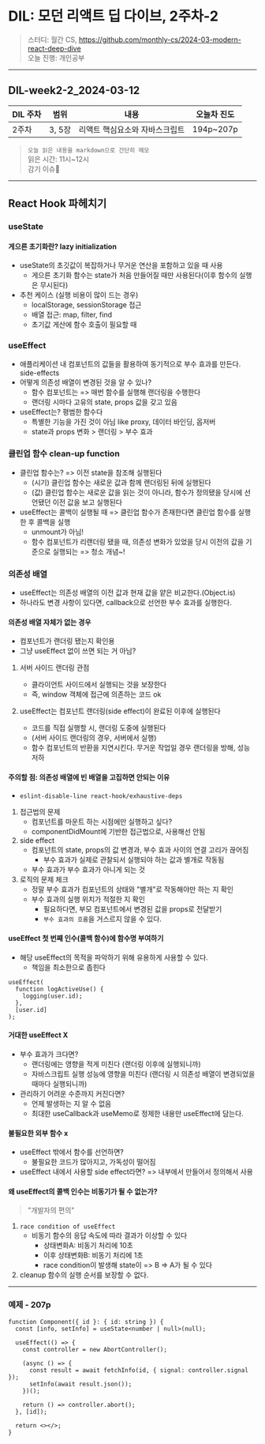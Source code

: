 # DIL: 모던 리액트 딥 다이브, 2주차-2

> 스터디: 월간 CS, https://github.com/monthly-cs/2024-03-modern-react-deep-dive  
> 오늘 진행: 개인공부

---

## DIL-week2-2_2024-03-12

| DIL 주차 | 범위   | 내용                           | 오늘차 진도 |
| -------- | ------ | ------------------------------ | ----------- |
| 2주차    | 3, 5장 | 리액트 핵심요소와 자바스크립트 | 194p~207p   |

> `오늘 읽은 내용을 markdown으로 간단히 메모`  
> 읽은 시간: 11시~12시  
> 감기 이슈🤕

---

## React Hook 파헤치기

### useState

#### 게으른 초기화란? lazy initialization

- useState의 초깃값이 복잡하거나 무거운 연산을 포함하고 있을 때 사용
  - 게으른 초기화 함수는 state가 처음 만들어질 때만 사용된다(이후 함수의 실행은 무시된다)
- 추천 케이스 (실행 비용이 많이 드는 경우)
  - localStorage, sessionStorage 접근
  - 배열 접근: map, filter, find
  - 초기값 게산에 함수 호출이 필요할 때

### useEffect

- 애플리케이션 내 컴포넌트의 값들을 활용하여 동기적으로 부수 효과를 만든다. side-effects
- 어떻게 의존성 배열이 변경된 것을 알 수 있나?
  - 함수 컴포넌트는 => 매번 함수를 실행해 랜더링을 수행한다
  - 랜더링 시마다 고유의 state, props 값을 갖고 있음
- useEffect는? 평범한 함수다
  - 특별한 기능을 가진 것이 아님 like proxy, 데이터 바인딩, 옵저버
  - state과 props 변화 > 랜더링 > 부수 효과

### 클린업 함수 clean-up function

- 클린업 함수는? => 이전 state을 참조해 실행된다
  - (시기) 클린업 함수는 새로운 값과 함께 랜더링된 뒤에 실행된다
  - (값) 클린업 함수는 새로운 값을 읽는 것이 아니라, 함수가 정의됐을 당시에 선언됐던 이전 값을 보고 실행된다
- useEffect는 콜백이 실행될 때 => 클린업 함수가 존재한다면 클린업 함수를 실행한 후 콜백을 실행
  - unmount가 아님!
  - 함수 컴포넌트가 리랜더링 됐을 때, 의존성 변화가 있었을 당시 이전의 값을 기준으로 실행되는 => 청소 개념~!

### 의존성 배열

- useEffect는 의존성 배열의 이전 값과 현재 값을 얕은 비교한다.(Object.is)
- 하나라도 변경 사항이 있다면, callback으로 선언한 부수 효과를 실행한다.

#### 의존성 배열 자체가 없는 경우

- 컴포넌트가 랜더링 됐는지 확인용
- 그냥 useEffect 없이 쓰면 되는 거 아님?

1. 서버 사이드 랜더링 관점

   - 클라이언트 사이드에서 실행되는 것을 보장한다
   - 즉, window 객체에 접근에 의존하는 코드 ok

2. useEffect는 컴포넌트 랜더링(side effect)이 완료된 이후에 실행된다

   - 코드를 직접 실행할 시, 랜더링 도중에 실행된다
   - (서버 사이드 랜더링의 경우, 서버에서 실행)
   - 함수 컴포넌트의 반환을 지연시킨다. 무거운 작업일 경우 랜더링을 방해, 성능 저하

#### 주의할 점: 의존성 배열에 빈 배열을 고집하면 안되는 이유

- `eslint-disable-line react-hook/exhaustive-deps`

1. 접근법의 문제
   - 컴포넌트를 마운트 하는 시점에만 실행하고 싶다?
   - componentDidMount에 기반한 접근법으로, 사용해선 안됨
2. side effect
   - 컴포넌트의 state, props의 값 변경과, 부수 효과 사이의 연결 고리가 끊어짐
     - 부수 효과가 실제로 관찰되서 실행되야 하는 값과 별개로 작동됨
   - 부수 효과가 부수 효과가 아니게 되는 것
3. 로직의 문제 체크
   - 정말 부수 효과가 컴포넌트의 상태와 "별개"로 작동해야만 하는 지 확인
   - 부수 효과의 실행 위치가 적절한 지 확인
     - 필요하다면, 부모 컴포넌트에서 변경된 값을 props로 전달받기
     - `부수 효과의 흐름`을 거스르지 않을 수 있다.

#### useEffect 첫 번째 인수(콜백 함수)에 함수명 부여하기

- 해당 useEffect의 목적을 파악하기 위해 유용하게 사용할 수 있다.
  - 책임을 최소한으로 좁힌다

```tsx
useEffect(
  function logActiveUse() {
    logging(user.id);
  },
  [user.id]
);
```

#### 거대한 useEffect X

- 부수 효과가 크다면?
  - 랜더링에는 영향을 적게 미친다 (랜더링 이후에 실행되니까)
  - 자바스크립트 실행 성능에 영향을 미친다 (랜더링 시 의존성 배열이 변경되었을 때마다 실행되니까)
- 관리하기 어려운 수준까지 커진다면?
  - 언제 발생하는 지 알 수 없음
  - 최대한 useCallback과 useMemo로 정제한 내용만 useEffect에 담는다.

#### 불필요한 외부 함수 x

- useEffect 밖에서 함수를 선언하면?
  - 불필요한 코드가 많아지고, 가독성이 떨어짐
- useEffect 내에서 사용할 side effect라면? => 내부에서 만들어서 정의해서 사용

#### 왜 useEffect의 콜백 인수는 비동기가 될 수 없는가?

> "개발자의 편의"

1. `race condition of useEffect`
   - 비동기 함수의 응답 속도에 따라 결과가 이상할 수 있다
     - 상태변화A: 비동기 처리에 10초
     - 이후 상태변화B: 비동기 처리에 1초
     - race condition이 발생해 state이 => B => A가 될 수 있다
2. cleanup 함수의 실행 순서를 보장할 수 없다.

---

### 예제 - 207p

```tsx
function Component({ id }: { id: string }) {
  const [info, setInfo] = useState<number | null>(null);

  useEffect(() => {
    const controller = new AbortController();

    (async () => {
      const result = await fetchInfo(id, { signal: controller.signal });
      setInfo(await result.json());
    })();

    return () => controller.abort();
  }, [id]);

  return <></>;
}
```
